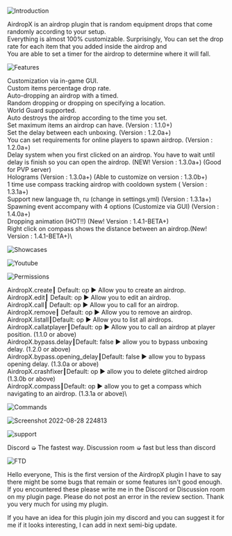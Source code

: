 ![Introduction](https://user-images.githubusercontent.com/88251253/187979164-7d28356c-620a-4a48-8c96-bbd41d1cd081.png)

AirdropX is an airdrop plugin that is random equipment drops that come randomly according to your setup.<br />
Everything is almost 100% customizable. Surprisingly, You can set the drop rate for each item that you added inside the airdrop and<br />
You are able to set a timer for the airdrop to determine where it will fall.

![Features](https://user-images.githubusercontent.com/88251253/187979187-ddaa3f71-5c60-44de-95ff-fd0acaea1a32.png)

Customization via in-game GUI.\
Custom items percentage drop rate.\
Auto-dropping an airdrop with a timed.\
Random dropping or dropping on specifying a location.\
World Guard supported.\
Auto destroys the airdrop according to the time you set.\
Set maximum items an airdrop can have. (Version : 1.1.0+)\
Set the delay between each unboxing. (Version : 1.2.0a+)\
You can set requirements for online players to spawn airdrop. (Version : 1.2.0a+)\
Delay system when you first clicked on an airdrop. You have to wait until delay is finish so you can open the airdrop. (NEW! Version : 1.3.0a+) (Good for PVP server)\
Holograms (Version : 1.3.0a+) (Able to customize on version : 1.3.0b+)\
1 time use compass tracking airdrop with cooldown system ( Version : 1.3.1a+)\
Support new language th, ru (change in settings.yml) (Version : 1.3.1a+)\
Spawning event accompany with 4 options (Customize via GUI) (Version : 1.4.0a+)\
Dropping animation (HOT!!) (New! Version : 1.4.1-BETA+)\
Right click on compass shows the distance between an airdrop.(New! Version : 1.4.1-BETA+)\

![Showcases](https://user-images.githubusercontent.com/88251253/187979216-cd9969f5-5875-4d7e-8a9d-bf3a87d0a8a5.png)

![Youtube]([https://user-images.githubusercontent.com/88251253/187979216-cd9969f5-5875-4d7e-8a9d-bf3a87d0a8a5.png](https://www.youtube.com/watch?v=a0jdry1KY5o))

![Permissions](https://user-images.githubusercontent.com/88251253/187979268-97876a6f-7b7f-4424-8f6a-41ec2d3261ef.png)

AirdropX.create┃ Default: op ▶ Allow you to create an airdrop.\
AirdropX.edit┃ Default: op ▶ Allow you to edit an airdrop.\
AirdropX.call┃ Default: op ▶ Allow you to call for an airdrop.\
AirdropX.remove┃ Default: op ▶ Allow you to remove an airdrop.\
AirdropX.listall┃Default: op ▶ Allow you to list all airdrops.\
AirdropX.callatplayer┃Default: op ▶ Allow you to call an airdrop at player position. (1.1.0 or above)\
AirdropX.bypass.delay┃Default: false ▶ allow you to bypass unboxing delay. (1.2.0 or above)\
AirdropX.bypass.opening_delay┃Default: false ▶ allow you to bypass opening delay. (1.3.0a or above)\
AirdropX.crashfixer┃Default: op ▶ allow you to delete glitched airdrop (1.3.0b or above)\
AirdropX.compass┃Default: op ▶ allow you to get a compass which navigating to an airdrop. (1.3.1a or above)\

![Commands](https://user-images.githubusercontent.com/88251253/187979324-064f25b0-107f-43dc-8d10-a10ef0e2e162.png)

![Screenshot 2022-08-28 224813](https://user-images.githubusercontent.com/88251253/187979375-d883b1df-df02-4b70-9109-d6655468e2c6.png)

![support](https://user-images.githubusercontent.com/88251253/187979398-af83d8d3-1842-479e-9760-d748d9ce1a3b.png)

Discord ➭ The fastest way.
Discussion room ➭ fast but less than discord

![FTD](https://user-images.githubusercontent.com/88251253/187979418-14e3279a-b6ce-4d38-a349-f2bdf9ab5aff.png)

Hello everyone, This is the first version of the AirdropX plugin I have to say there might be some bugs that remain or some features isn't good enough. If you encountered these please write me in the Discord or Discussion room on my plugin page. Please do not post an error in the review section. Thank you very much for using my plugin.

If you have an idea for this plugin join my discord and you can suggest it for me if it looks interesting, I can add in next semi-big update.
